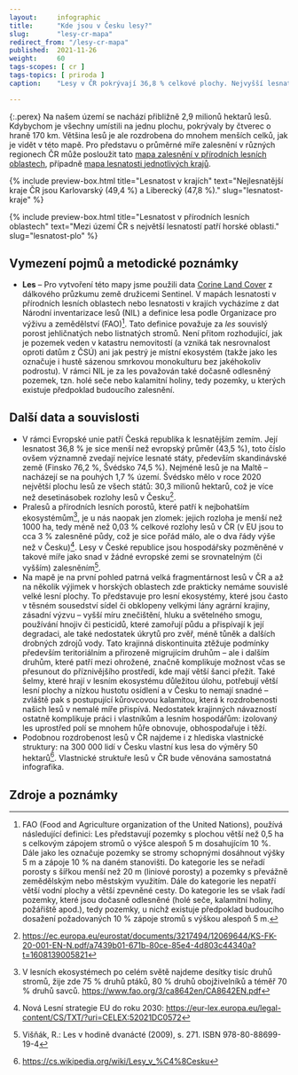 ```yaml
---
layout:     infographic
title:      "Kde jsou v Česku lesy?"
slug:       "lesy-cr-mapa"
redirect_from: "/lesy-cr-mapa"
published:  2021-11-26
weight:     60
tags-scopes: [ cr ]
tags-topics: [ priroda ]
caption:    "Lesy v ČR pokrývají 36,8 % celkové plochy. Nejvyšší lesnatost najdeme v okrajových pohořích, nejnižší je v Polabí a nížinných úvalech."

---
```


{:.perex}
Na našem území se nachází přibližně 2,9 milionů hektarů lesů. Kdybychom je všechny umístili na jednu plochu, pokrývaly by čtverec o hraně 170 km. Většina lesů je ale rozdrobena do mnohem menších celků, jak je vidět v této mapě. Pro představu o průměrné míře zalesnění v různých regionech ČR může posloužit tato [mapa zalesnění v přírodních lesních oblastech](/infografiky/lesnatost-kraje), případně [mapa lesnatosti jednotlivých krajů](/infografiky/lesnatost-kraje).

{% include preview-box.html
    title="Lesnatost v krajích"
    text="Nejlesnatější kraje ČR jsou Karlovarský (49,4 %) a Liberecký (47,8 %)."
    slug="lesnatost-kraje"
%}

{% include preview-box.html
    title="Lesnatost v přírodních lesních oblastech"
    text="Mezi území ČR s největší lesnatostí patří horské oblasti."
    slug="lesnatost-plo"
%}

## Vymezení pojmů a metodické poznámky

- **Les** – Pro vytvoření této mapy jsme použili data [Corine Land Cover](https://land.copernicus.eu/pan-european/corine-land-cover) z dálkového průzkumu země družicemi Sentinel. V mapách lesnatosti v přírodních lesních oblastech nebo lesnatosti v krajích vycházíme z dat Národní inventarizace lesů (NIL) a definice lesa podle Organizace pro výživu a zemědělství (FAO)[^2]. Tato definice považuje za *les* souvislý porost jehličnatých nebo listnatých stromů. Není přitom rozhodující, jak je pozemek veden v katastru nemovitostí (a vzniká tak nesrovnalost oproti datům z ČSÚ) ani jak pestrý je místní ekosystém (takže jako les označuje i hustě sázenou smrkovou monokulturu bez jakéhokoliv podrostu). V rámci NIL je za les považován také dočasně odlesněný pozemek, tzn. holé seče nebo kalamitní holiny, tedy pozemky, u kterých existuje předpoklad budoucího zalesnění.

## Další data a souvislosti

- V rámci Evropské unie patří Česká republika k lesnatějším zemím. Její lesnatost 36,8 % je sice menší než evropský průměr (43,5 %), toto číslo ovšem významně zvedají nejvíce lesnaté státy, především skandinávské země (Finsko 76,2 %, Švédsko 74,5 %). Nejméně lesů je na Maltě – nacházejí se na pouhých 1,7 % území. Švédsko mělo v roce 2020 největší plochu lesů ze všech států: 30,3 milionů hektarů, což je více než desetinásobek rozlohy lesů v Česku[^3].
- Pralesů a přírodních lesních porostů, které patří k nejbohatším ekosystémům[^4], je u nás naopak jen zlomek: jejich rozloha je menší než 1000 ha, tedy méně než 0,03 % celkové rozlohy lesů v ČR (v EU jsou to cca 3 % zalesněné půdy, což je sice pořád málo, ale o dva řády výše než v Česku)[^5]. Lesy v České republice jsou hospodářsky pozměněné v takové míře jako snad v žádné evropské zemi se srovnatelným (či vyšším) zalesněním[^6].   
- Na mapě je na první pohled patrná velká fragmentárnost lesů v ČR a až na několik výjimek v horských oblastech zde prakticky nemáme souvislé velké lesní plochy. To představuje pro lesní ekosystémy, které jsou často v těsném sousedství sídel či obklopeny velkými lány agrární krajiny, zásadní výzvu – vyšší míru znečištění, hluku a světelného smogu, používání hnojiv či pesticidů, které zamořují půdu a přispívají k její degradaci, ale také nedostatek úkrytů pro zvěř, méně tůněk a dalších drobných zdrojů vody. Tato krajinná diskontinuita ztěžuje podmínky především teritoriálním a přirozeně migrujícím druhům – ale i dalším druhům, které patří mezi ohrožené, značně komplikuje možnost včas se přesunout do příznivějšího prostředí, kde mají větší šanci přežít. Také šelmy, které hrají v lesním ekosystému důležitou úlohu, potřebují větší lesní plochy a nízkou hustotu osídlení a v Česku to nemají snadné – zvláště pak s postupující kůrovcovou kalamitou, která k rozdrobenosti našich lesů v nemalé míře přispívá. Nedostatek krajinných návazností ostatně komplikuje práci i vlastníkům a lesním hospodářům: izolovaný les uprostřed polí se mnohem hůře obnovuje, obhospodařuje i těží.     
- Podobnou rozdrobenost lesů v ČR najdeme i z hlediska vlastnické struktury: na 300 000 lidí v Česku vlastní kus lesa do výměry 50 hektarů[^7]. Vlastnické struktuře lesů v ČR bude věnována samostatná infografika.             

## Zdroje a poznámky

[^2]: FAO (Food and Agriculture organization of the United Nations), používá následující definici: Les představují pozemky s plochou větší než 0,5 ha s celkovým zápojem stromů o výšce alespoň 5 m dosahujícím 10 %. Dále jako les označuje pozemky se stromy schopnými dosáhnout výšky 5 m a zápoje 10 % na daném stanovišti. Do kategorie les se neřadí porosty s šířkou menší než 20 m (liniové porosty) a pozemky s převážně zemědělským nebo městským využitím. Dále do kategorie les nepatří větší vodní plochy a větší zpevněné cesty. Do kategorie les se však řadí pozemky, které jsou dočasně odlesněné (holé seče, kalamitní holiny, požářiště apod.), tedy pozemky, u nichž existuje předpoklad budoucího dosažení požadovaných 10 % zápoje stromů s výškou alespoň 5 m.
[^3]: https://ec.europa.eu/eurostat/documents/3217494/12069644/KS-FK-20-001-EN-N.pdf/a7439b01-671b-80ce-85e4-4d803c44340a?t=1608139005821
[^4]: V lesních ekosystémech po celém světě najdeme desítky tisíc druhů stromů, žije zde 75 % druhů ptáků, 80 % druhů obojživelníků a téměř 70 % druhů savců. https://www.fao.org/3/ca8642en/CA8642EN.pdf
[^5]: Nová Lesní strategie EU do roku 2030: https://eur-lex.europa.eu/legal-content/CS/TXT/?uri=CELEX:52021DC0572
[^6]: Višňák, R.: Les v hodině dvanácté (2009), s. 271. ISBN 978-80-88699-19-4
[^7]: https://cs.wikipedia.org/wiki/Lesy_v_%C4%8Cesku
